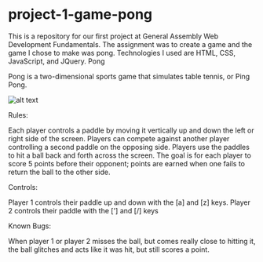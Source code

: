 # project-1-game-pong
This is a repository for our first project at General Assembly Web Development Fundamentals. The assignment was to create a game and the game I chose to make was pong. Technologies I used are HTML, CSS, JavaScript, and JQuery.
Pong 

Pong is a two-dimensional sports game that simulates table tennis, or Ping Pong. 

![alt text](https://i.imgur.com/HxCpqbY.png)

Rules:

Each player controls a paddle by moving it vertically up and down the left or right side of the screen. Players can compete against another player controlling a second paddle on the opposing side. Players use the paddles to hit a ball back and forth across the screen. The goal is for each player to score 5 points before their opponent; points are earned when one fails to return the ball to the other side.


Controls: 

Player 1 controls their paddle up and down with the [a] and [z] keys.
Player 2 controls their paddle with the ['] and [/] keys

Known Bugs: 

When player 1 or player 2 misses the ball, but comes really close to hitting it, the ball glitches and acts like it was hit, but still scores a point. 

